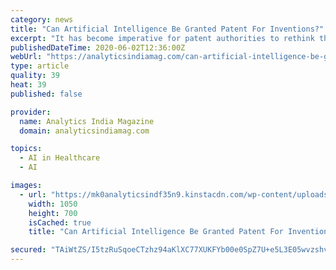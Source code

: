 ```yaml
---
category: news
title: "Can Artificial Intelligence Be Granted Patent For Inventions?"
excerpt: "It has become imperative for patent authorities to rethink their traditional laws and create new framework guidelines that would involve machines, computers as well as non-natural persons as inventors."
publishedDateTime: 2020-06-02T12:36:00Z
webUrl: "https://analyticsindiamag.com/can-artificial-intelligence-be-granted-patent-for-inventions/"
type: article
quality: 39
heat: 39
published: false

provider:
  name: Analytics India Magazine
  domain: analyticsindiamag.com

topics:
  - AI in Healthcare
  - AI

images:
  - url: "https://mk0analyticsindf35n9.kinstacdn.com/wp-content/uploads/2020/06/Can-Artificial-Intelligence-Be-Granted-Patent-For-Inventions.jpeg"
    width: 1050
    height: 700
    isCached: true
    title: "Can Artificial Intelligence Be Granted Patent For Inventions?"

secured: "TAiWtZS/I5tzRuSqoeCTzhz94aKlXC77XUKFYb00e0SpZ7U+e5L3E05wvzshv4MKLCJw+JlAb5OCmQp4CsGcBd+PCUYZc21OwQTXfEqZL3ZTy58PIvhpu4+tiVqc7YmV4JBApQvVkUp+RyX1dcoc+ViFcVjU+JakGHb2PBkix/bMgKMxrSG9P82wVHtRABKe0NtOdSBN7I9Dbf3LtvwASTOfas/0AZ7jZ6Iv7n8TwfzdCkfFRox6aZ3PubY1waRVWnp1Eo3Yw93qeUd7A1oHaNzbrCes3KqWek1U99mNmnx2ycs7pYd7KKHeg4p/nCRDIXd+QEin1r94cUocdJv6xq6akaYag20zlz6uXoKCSeWLgZIL49a+fsb8FlNztMzVx5bnHJv3z6uyJCoWOnASG2zzPavORbSe4wMh6G6Rz9tC1MZv62cr9tG9GcktHtWnQYgFiG0Y65YnRwa7NyZGsrWk3S3dCO7/AmkjK0U56aI=;4dwfBFG2Ohg9sJ99rX6HzA=="
---
```


